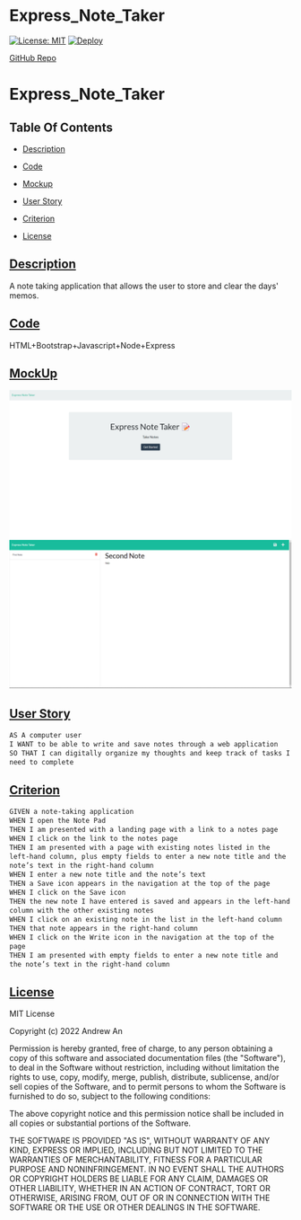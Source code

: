 # Express_Note_Taker

[![License: MIT](https://img.shields.io/badge/License-MIT-red.svg)](https://opensource.org/licenses/MIT)
[![Deploy](https://www.herokucdn.com/deploy/button.svg)](https://notetakerexpressv1.herokuapp.com/)

[GitHub Repo](https://github.com/AndyAn7/Express-Note-Taker)
# Express_Note_Taker
## Table Of Contents
- [Description](#description)

- [Code](#code)

- [Mockup](#mockup)

- [User Story](#user)

- [Criterion](#crit)

- [License](#license)

## [Description](#description)
<a name="description"></a>
A note taking application that allows the user to store and clear the days' memos.

## [Code](#code)
<a name="code"></a>
HTML+Bootstrap+Javascript+Node+Express

## [MockUp](#mockup)
<a name="mockup"></a>
![image](https://github.com/AndyAn7/Express-Note-Taker/blob/main/images/one.png?raw=true)
![image](https://github.com/AndyAn7/Express-Note-Taker/blob/main/images/two.png?raw=true)

## [User Story](#user)
<a name="user"></a>

```
AS A computer user
I WANT to be able to write and save notes through a web application
SO THAT I can digitally organize my thoughts and keep track of tasks I need to complete

```

## [Criterion](#crit)
<a name="crit"></a>

```
GIVEN a note-taking application
WHEN I open the Note Pad
THEN I am presented with a landing page with a link to a notes page
WHEN I click on the link to the notes page
THEN I am presented with a page with existing notes listed in the left-hand column, plus empty fields to enter a new note title and the note’s text in the right-hand column
WHEN I enter a new note title and the note’s text
THEN a Save icon appears in the navigation at the top of the page
WHEN I click on the Save icon
THEN the new note I have entered is saved and appears in the left-hand column with the other existing notes
WHEN I click on an existing note in the list in the left-hand column
THEN that note appears in the right-hand column
WHEN I click on the Write icon in the navigation at the top of the page
THEN I am presented with empty fields to enter a new note title and the note’s text in the right-hand column

```

## [License](#license)
<a name="license"></a>
MIT License

Copyright (c) 2022 Andrew An

Permission is hereby granted, free of charge, to any person obtaining a copy
of this software and associated documentation files (the "Software"), to deal
in the Software without restriction, including without limitation the rights
to use, copy, modify, merge, publish, distribute, sublicense, and/or sell
copies of the Software, and to permit persons to whom the Software is
furnished to do so, subject to the following conditions:

The above copyright notice and this permission notice shall be included in all
copies or substantial portions of the Software.

THE SOFTWARE IS PROVIDED "AS IS", WITHOUT WARRANTY OF ANY KIND, EXPRESS OR
IMPLIED, INCLUDING BUT NOT LIMITED TO THE WARRANTIES OF MERCHANTABILITY,
FITNESS FOR A PARTICULAR PURPOSE AND NONINFRINGEMENT. IN NO EVENT SHALL THE
AUTHORS OR COPYRIGHT HOLDERS BE LIABLE FOR ANY CLAIM, DAMAGES OR OTHER
LIABILITY, WHETHER IN AN ACTION OF CONTRACT, TORT OR OTHERWISE, ARISING FROM,
OUT OF OR IN CONNECTION WITH THE SOFTWARE OR THE USE OR OTHER DEALINGS IN THE
SOFTWARE.
